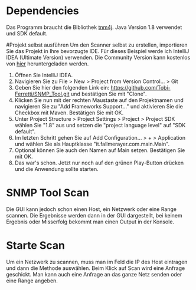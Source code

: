 

# Dependencies
Das Programm braucht die Bibliothek
[tnm4j](https://github.com/soulwing/tnm4j). 
Java Version 1.8 verwendet und SDK default.

#Projekt selbst ausführen
Um den Scanner selbst zu erstellen, importieren Sie das Projekt in Ihre bevorzugte IDE. Für dieses Beispiel werde ich IntelliJ IDEA (Ultimate Version) verwenden. Die Community Version kann kostenlos von [hier](https://www.jetbrains.com/idea/download/#section=windows) heruntergeladen werden.

1. Öffnen Sie IntelliJ IDEA.
2. Navigieren Sie zu File > New > Project from Version Control... > Git
3. Geben Sie hier den folgenden Link ein: https://github.com/Tobi-Ferretti/SNMP_Tool.git und bestätigen Sie mit "Clone".
4. Klicken Sie nun mit der rechten Maustaste auf den Projektnamen und navigieren Sie zu "Add Frameworks Support..." und aktivieren Sie die Checkbox mit Maven. Bestätigen Sie mit OK.
5. Unter Project Structure > Project Settings > Project > Project SDK wählen Sie "1.8" aus und setzen die "project language level" auf "SDK default".
6. Im letzten Schritt gehen Sie auf Add Configuration... > + > Application und wählen Sie als Hauptklasse "it.fallmerayer.com.main.Main".
7. Optional können Sie auch den Namen auf Main setzen. Bestätigen Sie mit OK.
8. Das war's schon. Jetzt nur noch auf den grünen Play-Button drücken und die Anwendung sollte starten.

# SNMP Tool Scan
Die GUI kann jedoch schon einen Host, ein Netzwerk oder eine Range scannen.
Die Ergebnisse werden dann in der GUI dargestellt, bei keinem Ergebnis oder
Misserfolg bekommt man einen Output in der Konsole.

# Starte Scan
Um ein Netzwerk zu scannen, muss man im Feld die IP des Host eintragen und dann 
die Methode auswählen. Beim Klick auf Scan wird eine Anfrage geschickt. Man kann
auch eine Anfrage an das ganze Netz senden oder eine Range angeben.
